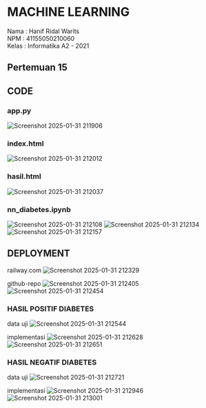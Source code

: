# MACHINE LEARNING <br>
Nama : Hanif Ridal Warits <br>
NPM : 41155050210060 <br>
Kelas : Informatika A2 - 2021 <br>

## Pertemuan 15

## CODE

### app.py
![Screenshot 2025-01-31 211906](https://github.com/user-attachments/assets/8f8a16b0-7041-4d52-9364-7900cc5f1b52)

### index.html
![Screenshot 2025-01-31 212012](https://github.com/user-attachments/assets/5f707fb7-48fd-4f0c-9868-18e9e0d59576)

### hasil.html
![Screenshot 2025-01-31 212037](https://github.com/user-attachments/assets/c29dff0e-8bb4-49f9-98bb-415aa9b2362d)

### nn_diabetes.ipynb
![Screenshot 2025-01-31 212108](https://github.com/user-attachments/assets/8685eeb2-6270-46aa-9bec-ac449713f29a)
![Screenshot 2025-01-31 212134](https://github.com/user-attachments/assets/906ce3d2-62ef-44ea-a961-25c2b5c487db)
![Screenshot 2025-01-31 212157](https://github.com/user-attachments/assets/27a4cad8-7a97-4bad-a2fa-8adef1fb5d7e)

## DEPLOYMENT
railway.com
![Screenshot 2025-01-31 212329](https://github.com/user-attachments/assets/d77c80b9-0c18-4aa9-990c-85adcd531141)

github-repo
![Screenshot 2025-01-31 212405](https://github.com/user-attachments/assets/a198564f-7912-46fe-8fd5-1c1f7e3a55b3)
![Screenshot 2025-01-31 212454](https://github.com/user-attachments/assets/f64931e4-1c1a-441d-8413-66131665d7ad)

### HASIL POSITIF DIABETES
data uji
![Screenshot 2025-01-31 212544](https://github.com/user-attachments/assets/fbac4caf-dd3b-48b8-8dd8-061c5d082644)

implementasi
![Screenshot 2025-01-31 212628](https://github.com/user-attachments/assets/2ea030fc-ac0c-47c5-a6e9-fca78873b25d)
![Screenshot 2025-01-31 212651](https://github.com/user-attachments/assets/04dd3339-808e-4870-81a4-d1f2d3c1694d)

### HASIL NEGATIF DIABETES
data uji
![Screenshot 2025-01-31 212721](https://github.com/user-attachments/assets/2a558bbb-03b4-4ab2-9a8f-5307fd971290)

implementasi
![Screenshot 2025-01-31 212946](https://github.com/user-attachments/assets/6da8f3bc-b937-4f8a-a948-2b84d26a23de)
![Screenshot 2025-01-31 213001](https://github.com/user-attachments/assets/4b31f5b6-124b-45d0-a928-0d9354ad2ef5)
